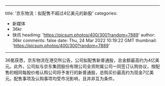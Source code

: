 
---
title: '京东物流：拟配售不超过4亿美元的新股'
categories: 
 - 新媒体
 - 36kr
 - 快讯
headimg: 'https://picsum.photos/400/300?random=7889'
author: 36kr
comments: false
date: Thu, 24 Mar 2022 10:19:22 GMT
thumbnail: 'https://picsum.photos/400/300?random=7889'
---

<div>   
36氪获悉，京东物流在港交所公告，公司拟配售新普通股，总金额最高约为4亿美元。此外，公司拟与京东集团股份有限公司全资附属公司一同签订认购协议，按配售的相同每股价格认购公司将予发行的新普通股，总购买价最高约为现金7亿美元。配售事项及认购事项均受市况影响，且并非互为条件。  
</div>
            